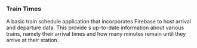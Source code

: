 ### Train Times

A basic train schedule application that incorporates Firebase to host arrival and departure data. This provide s up-to-date information about various trains, namely their arrival times and how many minutes remain until they arrive at their station.

